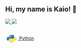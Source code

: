 ## Hi, my name is **Kaio**! 👋
<div align="left">
  <a href="https://github.com/rafaballerini">
  <img height="100em" src="https://github-readme-stats.vercel.app/api?username=Galo-Uatizapi&show_icons=true&theme=dracula&include_all_commits=true&count_private=true"/>
  <img height="100em" src="https://github-readme-stats.vercel.app/api/top-langs/?username=Galo-Uatizapi&layout=compact&langs_count=7&theme=dracula"/>
</div>

##
<div align="left">
    <img align="center" alt="Rafa-Python" height="30" width="40" src="https://raw.githubusercontent.com/devicons/devicon/master/icons/python/python-original.svg"> Python
</div>

##

